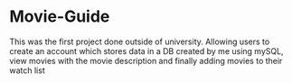 # Movie-Guide
This was the first project done outside of university. Allowing users to create an account which stores data in a DB created by me using mySQL, view movies with the movie description and finally adding movies to their watch list
